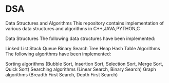 # DSA
Data Structures and Algorithms
This repository contains implementation of various data structures and algorithms in C++,JAVA,PYTHON,C

Data Structures
The following data structures have been implemented:

Linked List
Stack
Queue
Binary Search Tree
Heap
Hash Table
Algorithms
The following algorithms have been implemented:

Sorting algorithms (Bubble Sort, Insertion Sort, Selection Sort, Merge Sort, Quick Sort)
Searching algorithms (Linear Search, Binary Search)
Graph algorithms (Breadth First Search, Depth First Search)
